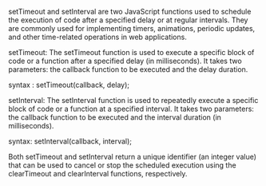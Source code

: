 setTimeout and setInterval are two JavaScript functions used to schedule the execution of code after a specified delay or at regular intervals. They are commonly used for implementing timers, animations, periodic updates, and other time-related operations in web applications.

setTimeout:
The setTimeout function is used to execute a specific block of code or a function after a specified delay (in milliseconds). It takes two parameters: the callback function to be executed and the delay duration.

syntax : 
setTimeout(callback, delay);

setInterval:
The setInterval function is used to repeatedly execute a specific block of code or a function at a specified interval. It takes two parameters: the callback function to be executed and the interval duration (in milliseconds).

syntax:
setInterval(callback, interval);


Both setTimeout and setInterval return a unique identifier (an integer value) that can be used to cancel or stop the scheduled execution using the clearTimeout and clearInterval functions, respectively.
